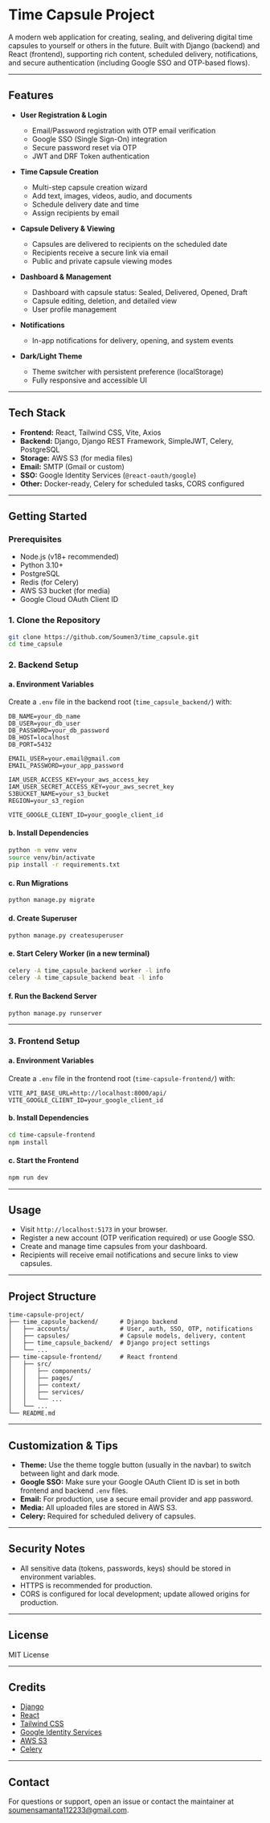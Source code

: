 # Time Capsule Project

A modern web application for creating, sealing, and delivering digital time capsules to yourself or others in the future. Built with Django (backend) and React (frontend), supporting rich content, scheduled delivery, notifications, and secure authentication (including Google SSO and OTP-based flows).

---

## Features

- **User Registration & Login**
  - Email/Password registration with OTP email verification
  - Google SSO (Single Sign-On) integration
  - Secure password reset via OTP
  - JWT and DRF Token authentication

- **Time Capsule Creation**
  - Multi-step capsule creation wizard
  - Add text, images, videos, audio, and documents
  - Schedule delivery date and time
  - Assign recipients by email

- **Capsule Delivery & Viewing**
  - Capsules are delivered to recipients on the scheduled date
  - Recipients receive a secure link via email
  - Public and private capsule viewing modes

- **Dashboard & Management**
  - Dashboard with capsule status: Sealed, Delivered, Opened, Draft
  - Capsule editing, deletion, and detailed view
  - User profile management

- **Notifications**
  - In-app notifications for delivery, opening, and system events

- **Dark/Light Theme**
  - Theme switcher with persistent preference (localStorage)
  - Fully responsive and accessible UI

---

## Tech Stack

- **Frontend:** React, Tailwind CSS, Vite, Axios
- **Backend:** Django, Django REST Framework, SimpleJWT, Celery, PostgreSQL
- **Storage:** AWS S3 (for media files)
- **Email:** SMTP (Gmail or custom)
- **SSO:** Google Identity Services (`@react-oauth/google`)
- **Other:** Docker-ready, Celery for scheduled tasks, CORS configured

---

## Getting Started

### Prerequisites

- Node.js (v18+ recommended)
- Python 3.10+
- PostgreSQL
- Redis (for Celery)
- AWS S3 bucket (for media)
- Google Cloud OAuth Client ID

### 1. Clone the Repository

```bash
git clone https://github.com/Soumen3/time_capsule.git
cd time_capsule
```

### 2. Backend Setup

#### a. Environment Variables

Create a `.env` file in the backend root (`time_capsule_backend/`) with:

```
DB_NAME=your_db_name
DB_USER=your_db_user
DB_PASSWORD=your_db_password
DB_HOST=localhost
DB_PORT=5432

EMAIL_USER=your.email@gmail.com
EMAIL_PASSWORD=your_app_password

IAM_USER_ACCESS_KEY=your_aws_access_key
IAM_USER_SECRET_ACCESS_KEY=your_aws_secret_key
S3BUCKET_NAME=your_s3_bucket
REGION=your_s3_region

VITE_GOOGLE_CLIENT_ID=your_google_client_id
```

#### b. Install Dependencies

```bash
python -m venv venv
source venv/bin/activate
pip install -r requirements.txt
```

#### c. Run Migrations

```bash
python manage.py migrate
```

#### d. Create Superuser

```bash
python manage.py createsuperuser
```

#### e. Start Celery Worker (in a new terminal)

```bash
celery -A time_capsule_backend worker -l info
celery -A time_capsule_backend beat -l info
```

#### f. Run the Backend Server

```bash
python manage.py runserver
```

---

### 3. Frontend Setup

#### a. Environment Variables

Create a `.env` file in the frontend root (`time-capsule-frontend/`) with:

```
VITE_API_BASE_URL=http://localhost:8000/api/
VITE_GOOGLE_CLIENT_ID=your_google_client_id
```

#### b. Install Dependencies

```bash
cd time-capsule-frontend
npm install
```

#### c. Start the Frontend

```bash
npm run dev
```

---

## Usage

- Visit `http://localhost:5173` in your browser.
- Register a new account (OTP verification required) or use Google SSO.
- Create and manage time capsules from your dashboard.
- Recipients will receive email notifications and secure links to view capsules.

---

## Project Structure

```
time-capsule-project/
├── time_capsule_backend/      # Django backend
│   ├── accounts/              # User, auth, SSO, OTP, notifications
│   ├── capsules/              # Capsule models, delivery, content
│   ├── time_capsule_backend/  # Django project settings
│   └── ...
├── time-capsule-frontend/     # React frontend
│   ├── src/
│   │   ├── components/
│   │   ├── pages/
│   │   ├── context/
│   │   ├── services/
│   │   └── ...
│   └── ...
└── README.md
```

---

## Customization & Tips

- **Theme:** Use the theme toggle button (usually in the navbar) to switch between light and dark mode.
- **Google SSO:** Make sure your Google OAuth Client ID is set in both frontend and backend `.env` files.
- **Email:** For production, use a secure email provider and app password.
- **Media:** All uploaded files are stored in AWS S3.
- **Celery:** Required for scheduled delivery of capsules.

---

## Security Notes

- All sensitive data (tokens, passwords, keys) should be stored in environment variables.
- HTTPS is recommended for production.
- CORS is configured for local development; update allowed origins for production.

---

## License

MIT License

---

## Credits

- [Django](https://www.djangoproject.com/)
- [React](https://react.dev/)
- [Tailwind CSS](https://tailwindcss.com/)
- [Google Identity Services](https://developers.google.com/identity)
- [AWS S3](https://aws.amazon.com/s3/)
- [Celery](https://docs.celeryq.dev/)

---

## Contact

For questions or support, open an issue or contact the maintainer at [soumensamanta112233@gmail.com](mailto:soumensamanta112233@gmail.com).

